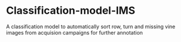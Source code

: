 # Classification-model-IMS
A classification model to automatically sort row, turn and missing vine images from acquision campaigns for further annotation
